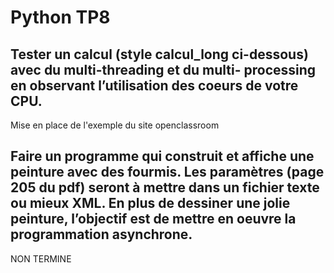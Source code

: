 # Python TP8

## Tester un calcul (style calcul_long ci-dessous) avec du multi-threading et du multi- processing en observant l’utilisation des coeurs de votre CPU.

Mise en place de l'exemple du site openclassroom

## Faire un programme qui construit et affiche une peinture avec des fourmis. Les paramètres (page 205 du pdf) seront à mettre dans un fichier texte ou mieux XML. En plus de dessiner une jolie peinture, l’objectif est de mettre en oeuvre la programmation asynchrone.

NON TERMINE